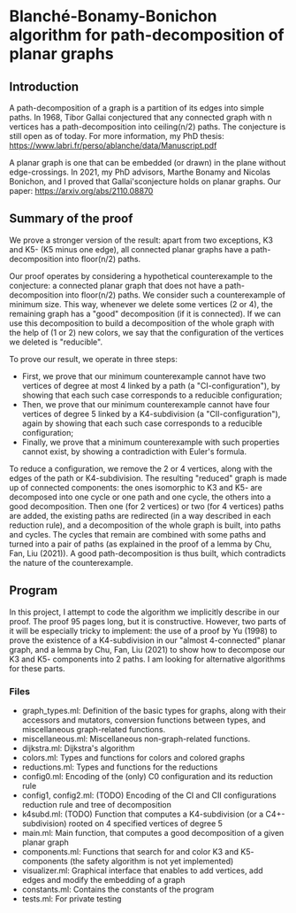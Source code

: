 # Blanché-Bonamy-Bonichon algorithm for path-decomposition of planar graphs

## Introduction

A path-decomposition of a graph is a partition of its edges into simple paths. In 1968, Tibor Gallai conjectured that any connected graph with n vertices has a path-decomposition into ceiling(n/2) paths. The conjecture is still open as of today.
For more information, my PhD thesis: https://www.labri.fr/perso/ablanche/data/Manuscript.pdf

A planar graph is one that can be embedded (or drawn) in the plane without edge-crossings.
In 2021, my PhD advisors, Marthe Bonamy and Nicolas Bonichon, and I proved that Gallai'sconjecture holds on planar graphs.
Our paper: https://arxiv.org/abs/2110.08870

## Summary of the proof

We prove a stronger version of the result: apart from two exceptions, K3 and K5- (K5 minus one edge), all connected planar graphs have a path-decomposition into floor(n/2) paths.

Our proof operates by considering a hypothetical counterexample to the conjecture: a connected planar graph that does not have a path-decomposition into floor(n/2) paths. We consider such a counterexample of minimum size. This way, whenever we delete some vertices (2 or 4), the remaining graph has a "good" decomposition (if it is connected). If we can use this decomposition to build a decomposition of the whole graph with the help of (1 or 2) new colors, we say that the configuration of the vertices we deleted is "reducible".

To prove our result, we operate in three steps:
- First, we prove that our minimum counterexample cannot have two vertices of degree at most 4 linked by a path (a "CI-configuration"), by showing that each such case corresponds to a reducible configuration;
- Then, we prove that our minimum counterexample cannot have four vertices of degree 5 linked by a K4-subdivision (a "CII-configuration"), again by showing that each such case corresponds to a reducible configuration;
- Finally, we prove that a minimum counterexample with such properties cannot exist, by showing a contradiction with Euler's formula.

To reduce a configuration, we remove the 2 or 4 vertices, along with the edges of the path or K4-subdivision. The resulting "reduced" graph is made up of connected components: the ones isomorphic to K3 and K5- are decomposed into one cycle or one path and one cycle, the others into a good decomposition. Then one (for 2 vertices) or two (for 4 vertices) paths are added, the existing paths are redirected (in a way described in each reduction rule), and a decomposition of the whole graph is built, into paths and cycles. The cycles that remain are combined with some paths and turned into a pair of paths (as explained in the proof of a lemma by Chu, Fan, Liu (2021)). A good path-decomposition is thus built, which contradicts the nature of the counterexample.


## Program

In this project, I attempt to code the algorithm we implicitly describe in our proof. The proof 95 pages long, but it is constructive. However, two parts of it will be especially tricky to implement: the use of a proof by Yu (1998) to prove the existence of a K4-subdivision in our "almost 4-connected" planar graph, and a lemma by Chu, Fan, Liu (2021) to show how to decompose our K3 and K5- components into 2 paths.
I am looking for alternative algorithms for these parts.

### Files

- graph_types.ml: Definition of the basic types for graphs, along with their accessors and mutators, conversion functions between types, and miscellaneous graph-related functions.
- miscellaneous.ml: Miscellaneous non-graph-related functions.
- dijkstra.ml: Dijkstra's algorithm
- colors.ml: Types and functions for colors and colored graphs
- reductions.ml: Types and functions for the reductions
- config0.ml: Encoding of the (only) C0 configuration and its reduction rule
- config1, config2.ml: (TODO) Encoding of the CI and CII configurations reduction rule and tree of decomposition
- k4subd.ml: (TODO) Function that computes a K4-subdivision (or a C4+-subdivision) rooted on 4 specified vertices of degree 5
- main.ml: Main function, that computes a good decomposition of a given planar graph
- components.ml: Functions that search for and color K3 and K5- components (the safety algorithm is not yet implemented)
- visualizer.ml: Graphical interface that enables to add vertices, add edges and modify the embedding of a graph
- constants.ml: Contains the constants of the program
- tests.ml: For private testing
